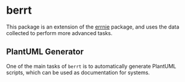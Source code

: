 # berrt

This package is an extension of the [errnie](../errnie) package, and
uses the data collected to perform more advanced tasks.

## PlantUML Generator

One of the main tasks of `berrt` is to automatically generate PlantUML
scripts, which can be used as documentation for systems.

